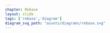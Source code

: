 ```yaml
---
chapter: Rebase
layout: slide
tags: ['rebase','diagram']
diagram_svg_path: "assets/diagrams/rebase.svg"
---
```

